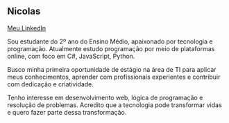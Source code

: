 ## Nicolas


[Meu LinkedIn](https://www.linkedin.com/in/nicolas-silva-matias-81aa40379/)


Sou estudante do 2º ano do Ensino Médio, apaixonado por tecnologia e programação. Atualmente estudo programação por meio de plataformas online, com foco em C#, JavaScript, Python.

Busco minha primeira oportunidade de estágio na área de TI para aplicar meus conhecimentos, aprender com profissionais experientes e contribuir com dedicação e criatividade.

Tenho interesse em desenvolvimento web, lógica de programação e resolução de problemas. Acredito que a tecnologia pode transformar vidas e quero fazer parte dessa transformação.


